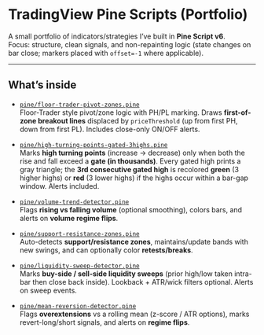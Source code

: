 # TradingView Pine Scripts (Portfolio)

A small portfolio of indicators/strategies I’ve built in **Pine Script v6**.  
Focus: structure, clean signals, and non-repainting logic (state changes on bar close; markers placed with `offset=-1` where applicable).

---

## What’s inside

- [`pine/floor-trader-pivot-zones.pine`](pine/floor-trader-pivot-zones.pine)  
  Floor-Trader style pivot/zone logic with PH/PL marking. Draws **first-of-zone breakout lines** displaced by `priceThreshold` (up from first PH, down from first PL). Includes close-only ON/OFF alerts.

- [`pine/high-turning-points-gated-3highs.pine`](pine/high-turning-points-gated-3highs.pine)  
  Marks **high turning points** (increase → decrease) only when both the rise and fall exceed a **gate (in thousands)**. Every gated high prints a gray triangle; the **3rd consecutive gated high** is recolored **green** (3 higher highs) or **red** (3 lower highs) if the highs occur within a bar-gap window. Alerts included.

- [`pine/volume-trend-detector.pine`](pine/volume-trend-detector.pine)  
  Flags **rising vs falling volume** (optional smoothing), colors bars, and alerts on **volume regime flips**.

- [`pine/support-resistance-zones.pine`](pine/support-resistance-zones.pine)  
  Auto-detects **support/resistance zones**, maintains/update bands with new swings, and can optionally color **retests/breaks**.

- [`pine/liquidity-sweep-detector.pine`](pine/liquidity-sweep-detector.pine)  
  Marks **buy-side / sell-side liquidity sweeps** (prior high/low taken intra-bar then close back inside). Lookback + ATR/wick filters optional. Alerts on sweep events.

- [`pine/mean-reversion-detector.pine`](pine/mean-reversion-detector.pine)  
  Flags **overextensions** vs a rolling mean (z-score / ATR options), marks revert-long/short signals, and alerts on **regime flips**.
